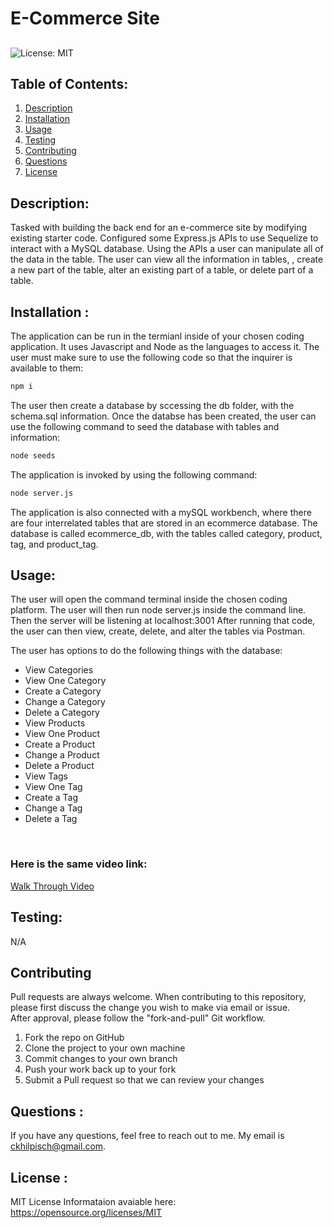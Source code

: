 # E-Commerce Site
## 
![License: MIT](https://img.shields.io/badge/License-MIT-yellow.svg)


## Table of Contents:
<ol>
<li><a href="#description">Description</a></li>
<li><a href="#installation">Installation</a></li>
<li><a href="#usage">Usage</a></li>
<li><a href="#testing">Testing</a></li>
<li><a href="#contributing">Contributing</a></li>
<li><a href="#questions">Questions</a></li>
<li><a href="#license">License</a></li>
</ol>

## Description:
Tasked with building the back end for an e-commerce site by modifying existing starter code.  Configured some Express.js APIs to use Sequelize to interact with a MySQL database.   Using the APIs a user can manipulate all of the data in the table.   The user can view all the information in tables, , create a new part of the table, alter an existing part of a table, or delete part of a table.

## Installation :
The application can be run in the termianl inside of your chosen coding application. It uses Javascript and Node as the languages to access it. 
The user must make sure to use the following code so that the inquirer is available to them:
```bash
npm i
```
The user then create a database by sccessing the db folder, with the schema.sql information.  Once the databse has been created, the user can use the following command to seed the database with tables and information:
```bash
node seeds
```
The application is invoked by using the following command:
```bash
node server.js
```

The application is also connected with a mySQL workbench, where there are four interrelated tables that are stored in an ecommerce database.  The database is called ecommerce_db, with the tables called category, product, tag, and product_tag.  

## Usage: 
The user will open the command terminal inside the chosen coding platform.  The user will then run node server.js inside the command line.  Then the server will be listening at localhost:3001   After running that code, the user can then view, create, delete, and alter the tables via Postman.  

The user has options to do the following things with the database: 
<ul> 
<li>View Categories</li>
<li>View One Category</li>
<li>Create a Category</li>
<li>Change a Category</li>
<li>Delete a Category</li>
<li>View Products</li>
<li>View One Product</li>
<li>Create a Product</li>
<li>Change a Product</li>
<li>Delete a Product</li>
<li>View Tags</li>
<li>View One Tag</li>
<li>Create a Tag</li>
<li>Change a Tag</li>
<li>Delete a Tag</li>
</ul>
<br>

<!-- 
### Here is the Website Walk Through:
<iframe src="https://drive.google.com/file/d/1dT3BC9Hmb9ngt6NrSiYmEZNNk15_hGIr/preview" width="640" height="480">embedded video</iframe> -->

### Here is the same video link:
<a href =https://drive.google.com/file/d/1dT3BC9Hmb9ngt6NrSiYmEZNNk15_hGIr/view>Walk Through Video</a>

## Testing:
N/A

## Contributing

Pull requests are always welcome.  When contributing to this repository, please first discuss the change you wish to make via email or issue.  
After approval, please follow the "fork-and-pull" Git workflow.
<ol>
<li>Fork the repo on GitHub</li>
<li>Clone the project to your own machine</li>
<li>Commit changes to your own branch</li>
<li>Push your work back up to your fork</li>
<li>Submit a Pull request so that we can review your changes</li>
</ol>

## Questions :

If you have any questions, feel free to reach out to me.   My email is ckhilpisch@gmail.com.

## License :

MIT License
Informataion avaiable here: 
https://opensource.org/licenses/MIT